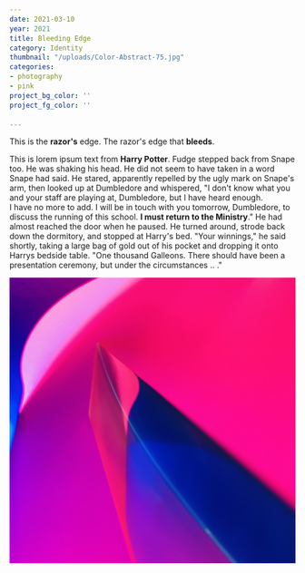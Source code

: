 ```yaml
---
date: 2021-03-10
year: 2021
title: Bleeding Edge
category: Identity
thumbnail: "/uploads/Color-Abstract-75.jpg"
categories:
- photography
- pink
project_bg_color: ''
project_fg_color: ''

---
```


This is the **razor's** edge. The razor's edge that **bleeds**.

This is lorem ipsum text from **Harry Potter**.
Fudge stepped back from Snape too.  He was shaking his head.  He did not seem to have taken in a word Snape had said.  He stared, apparently repelled by the ugly mark on Snape's arm, then looked up at Dumbledore and whispered, "I don't know what you and your staff are playing at, Dumbledore, but I have heard enough.  
I have no more to add. I will be in touch with you tomorrow, Dumbledore, to discuss the running of this school. **I must return to the Ministry**." 
He had almost reached the door when he paused.  He turned around, strode back down the dormitory, and stopped at Harry's bed. 
"Your winnings," he said shortly, taking a large bag of gold out of his pocket and dropping it onto Harrys bedside table.  "One thousand Galleons.  There should have been a presentation ceremony, but under the circumstances .. ." 





![](/uploads/Color-Abstract-75.jpg)